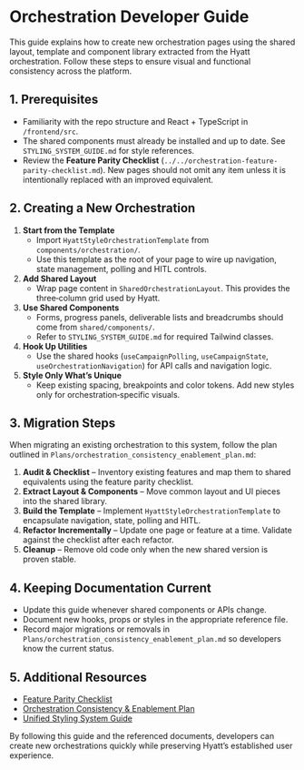 # Orchestration Developer Guide

This guide explains how to create new orchestration pages using the shared layout, template and component library extracted from the Hyatt orchestration. Follow these steps to ensure visual and functional consistency across the platform.

## 1. Prerequisites

- Familiarity with the repo structure and React + TypeScript in `/frontend/src`.
- The shared components must already be installed and up to date. See `STYLING_SYSTEM_GUIDE.md` for style references.
- Review the **Feature Parity Checklist** (`../../orchestration-feature-parity-checklist.md`). New pages should not omit any item unless it is intentionally replaced with an improved equivalent.

## 2. Creating a New Orchestration

1. **Start from the Template**
   - Import `HyattStyleOrchestrationTemplate` from `components/orchestration/`.
   - Use this template as the root of your page to wire up navigation, state management, polling and HITL controls.
2. **Add Shared Layout**
   - Wrap page content in `SharedOrchestrationLayout`. This provides the three‑column grid used by Hyatt.
3. **Use Shared Components**
   - Forms, progress panels, deliverable lists and breadcrumbs should come from `shared/components/`.
   - Refer to `STYLING_SYSTEM_GUIDE.md` for required Tailwind classes.
4. **Hook Up Utilities**
   - Use the shared hooks (`useCampaignPolling`, `useCampaignState`, `useOrchestrationNavigation`) for API calls and navigation logic.
5. **Style Only What’s Unique**
   - Keep existing spacing, breakpoints and color tokens. Add new styles only for orchestration‑specific visuals.

## 3. Migration Steps

When migrating an existing orchestration to this system, follow the plan outlined in `Plans/orchestration_consistency_enablement_plan.md`:

1. **Audit & Checklist** – Inventory existing features and map them to shared equivalents using the feature parity checklist.
2. **Extract Layout & Components** – Move common layout and UI pieces into the shared library.
3. **Build the Template** – Implement `HyattStyleOrchestrationTemplate` to encapsulate navigation, state, polling and HITL.
4. **Refactor Incrementally** – Update one page or feature at a time. Validate against the checklist after each refactor.
5. **Cleanup** – Remove old code only when the new shared version is proven stable.

## 4. Keeping Documentation Current

- Update this guide whenever shared components or APIs change.
- Document new hooks, props or styles in the appropriate reference file.
- Record major migrations or removals in `Plans/orchestration_consistency_enablement_plan.md` so developers know the current status.

## 5. Additional Resources

- [Feature Parity Checklist](../../orchestration-feature-parity-checklist.md)
- [Orchestration Consistency & Enablement Plan](../../Plans/orchestration_consistency_enablement_plan.md)
- [Unified Styling System Guide](STYLING_SYSTEM_GUIDE.md)

By following this guide and the referenced documents, developers can create new orchestrations quickly while preserving Hyatt’s established user experience.
